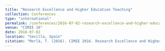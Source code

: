 ```yaml
---
title: "Research Excellence and Higher Education Teaching"
collection: Conferences
type: "international"
permalink: /conferences/2016-07-02-research-excellence-and-higher-education-teaching
venue: "CIMIE 16"
date: 2016-07-02
location: "Sevilla, Spain"
citation: "Morlà, T. (2016). CIMIE 2016. Research Excellence and Higher Education Teaching. Creatividad y Educación: El Caso De Los Estudios De Arquitectura. (30 juny– 2 juliol, Sevilla)"
---
```

